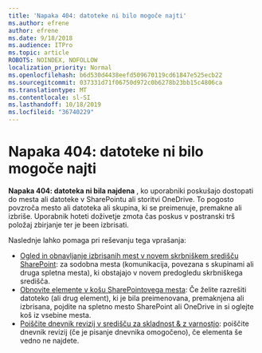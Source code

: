```yaml
---
title: 'Napaka 404: datoteke ni bilo mogoče najti'
ms.author: efrene
author: efrene
ms.date: 9/18/2018
ms.audience: ITPro
ms.topic: article
ROBOTS: NOINDEX, NOFOLLOW
localization_priority: Normal
ms.openlocfilehash: b6d530d4438eefd509670119cd61847e525ecb22
ms.sourcegitcommit: 037331d71f06750d972c0b6278b23bb15c4806ca
ms.translationtype: MT
ms.contentlocale: sl-SI
ms.lasthandoff: 10/18/2019
ms.locfileid: "36740229"
---
```

# <a name="error-404-file-not-found"></a>Napaka 404: datoteke ni bilo mogoče najti

**Napaka 404: datoteka ni bila najdena** , ko uporabniki poskušajo dostopati do mesta ali datoteke v SharePointu ali storitvi OneDrive. To pogosto povzroča mesto ali datoteka ali skupina, ki se preimenuje, premakne ali izbriše.
Uporabnik hoteti doživetje zmota čas poskus v postranski trš položaj zbirjanje ter je been izbrisati.

Naslednje lahko pomaga pri reševanju tega vprašanja:
- [Ogled in obnavljanje izbrisanih mest v novem skrbniškem središču SharePoint](https://docs.microsoft.com/sharepoint/view-and-restore-deleted-sites-in-new-admin-center): za sodobna mesta (komunikacija, povezana s skupinami ali druga spletna mesta), ki obstajajo v novem predogledu skrbniškega središča.
- [Obnovite elemente v košu SharePointovega mesta](https://support.office.com/article/Restore-items-in-the-Recycle-Bin-of-a-SharePoint-site-6df466b6-55f2-4898-8d6e-c0dff851a0be): Če želite razrešiti datoteko (ali drug element), ki je bila preimenovana, premaknjena ali izbrisana, pojdite na spletno mesto SharePoint ali OneDrive in si oglejte koš iz vsebine mesta.
- [Poiščite dnevnik revizij v središču za skladnost &amp; z varnostjo](https://docs.microsoft.com/office365/securitycompliance/search-the-audit-log-in-security-and-compliance): poiščite dnevnik revizij (če je pisanje dnevnika omogočeno), če elementa še vedno ne najdete.
